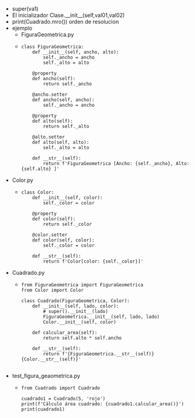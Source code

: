 - super(va1)
- El inicializador Clase.\_\_init\_\_(self,val01,val02)
- print(Cuadrado.mro()) orden de resolucion
- ejemplo
	- FiguraGeometrica.py
	- ```apl
	  class FiguraGeometrica:
	      def __init__(self, ancho, alto):
	          self._ancho = ancho
	          self._alto = alto
	  
	      @property
	      def ancho(self):
	          return self._ancho
	  
	      @ancho.setter
	      def ancho(self, ancho):
	          self._ancho = ancho
	  
	      @property
	      def alto(self):
	          return self._alto
	  
	      @alto.setter
	      def alto(self, alto):
	          self._alto = alto
	  
	      def __str__(self):
	          return f'FiguraGeometrica [Ancho: {self._ancho}, Alto: {self.alto} ]'
	  ```
- Color.py
	- ```apl
	  class Color:
	      def __init__(self, color):
	          self._color = color
	  
	      @property
	      def color(self):
	          return self._color
	  
	      @color.setter
	      def color(self, color):
	          self._color = color
	  
	      def __str__(self):
	          return f'Color[color: {self._color}]'
	  ```
- Cuadrado.py
	- ```
	  from FiguraGeometrica import FiguraGeometrica
	  from Color import Color
	  
	  class Cuadrado(FiguraGeometrica, Color):
	      def __init__(self, lado, color):
	          # super().__init__(lado)
	          FiguraGeometrica.__init__(self, lado, lado)
	          Color.__init__(self, color)
	  
	      def calcular_area(self):
	          return self.alto * self.ancho
	  
	      def __str__(self):
	          return f'{FiguraGeometrica.__str__(self)} {Color.__str__(self)}'
	          
	  ```
- test_figura_geaometrica.py
	- ```
	  from Cuadrado import Cuadrado
	  
	  cuadrado1 = Cuadrado(5, 'rojo')
	  print(f'Cálculo área cuadrado: {cuadrado1.calcular_area()}')
	  print(cuadrado1)
	  
	  ```